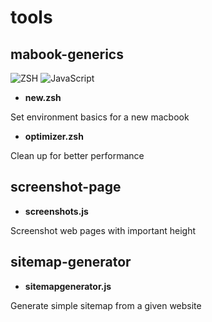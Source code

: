 # tools

## mabook-generics
![ZSH](https://img.shields.io/badge/zsh-%23green.svg?style=for-the-badge&logo=zsh&logoColor=white)
![JavaScript](https://img.shields.io/badge/javascript-yellow.svg?style=for-the-badge&logo=javascript&logoColor=white)

- <b>new.zsh</b>

Set environment basics for a new macbook

- <b>optimizer.zsh</b>

Clean up for better performance

## screenshot-page
- <b>screenshots.js</b>

Screenshot web pages with important height

## sitemap-generator
- <b>sitemapgenerator.js</b>

Generate simple sitemap from a given website
